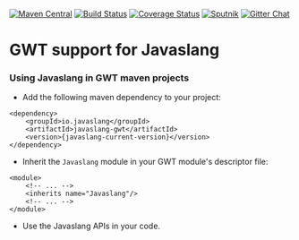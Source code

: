 [![Maven Central](https://maven-badges.herokuapp.com/maven-central/io.javaslang/javaslang-gwt/badge.png)](https://maven-badges.herokuapp.com/maven-central/io.javaslang/javaslang-gwt)
[![Build Status](https://travis-ci.org/javaslang/javaslang-gwt.png)](https://travis-ci.org/javaslang/javaslang-gwt)
[![Coverage Status](https://codecov.io/github/javaslang/javaslang-gwt/coverage.png?branch=master)](https://codecov.io/github/javaslang/javaslang-gwt?branch=master)
[![Sputnik](https://sputnik.ci/conf/badge)](https://sputnik.ci/app#/builds/javaslang/javaslang-gwt)
[![Gitter Chat](https://badges.gitter.im/Join%20Chat.png)](https://gitter.im/javaslang/javaslang)

# GWT support for Javaslang

### Using Javaslang in GWT maven projects

* Add the following maven dependency to your project:

```
<dependency>
    <groupId>io.javaslang</groupId>
    <artifactId>javaslang-gwt</artifactId>
    <version>{javaslang-current-version}</version>
</dependency>
```

* Inherit the `Javaslang` module in your GWT module's descriptor file:

```
<module>
    <!-- ... -->
    <inherits name="Javaslang"/>
    <!-- ... -->
</module>
```

* Use the Javaslang APIs in your code.
